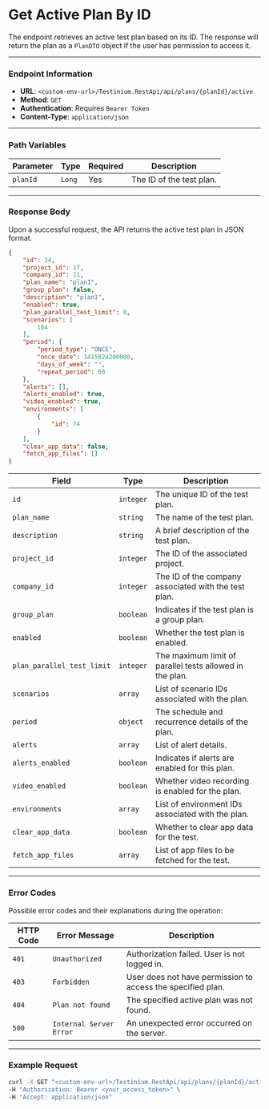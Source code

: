 # Get Active Plan By ID

The endpoint retrieves an active test plan based on its ID. The response will return the plan as a `PlanDTO` object if the user has permission to access it.

***

### Endpoint Information

* **URL**: `<custom-env-url>/Testinium.RestApi/api/plans/{planId}/active`
* **Method**: `GET`
* **Authentication**: Requires `Bearer Token`
* **Content-Type**: `application/json`

***

### Path Variables

| Parameter | Type   | Required | Description              |
| --------- | ------ | -------- | ------------------------ |
| `planId`  | `Long` | Yes      | The ID of the test plan. |

***

### Response Body

Upon a successful request, the API returns the active test plan in JSON format.

```json
{
    "id": 24,
    "project_id": 17,
    "company_id": 11,
    "plan_name": "plan1",
    "group_plan": false,
    "description": "plan1",
    "enabled": true,
    "plan_parallel_test_limit": 0,
    "scenarios": [
        104
    ],
    "period": {
        "period_type": "ONCE",
        "once_date": 1415824200000,
        "days_of_week": "",
        "repeat_period": 60
    },
    "alerts": [],
    "alerts_enabled": true,
    "video_enabled": true,
    "environments": [
        {
            "id": 74
        }
    ],
    "clear_app_data": false,
    "fetch_app_files": []
}
```

| Field                      | Type      | Description                                              |
| -------------------------- | --------- | -------------------------------------------------------- |
| `id`                       | `integer` | The unique ID of the test plan.                          |
| `plan_name`                | `string`  | The name of the test plan.                               |
| `description`              | `string`  | A brief description of the test plan.                    |
| `project_id`               | `integer` | The ID of the associated project.                        |
| `company_id`               | `integer` | The ID of the company associated with the test plan.     |
| `group_plan`               | `boolean` | Indicates if the test plan is a group plan.              |
| `enabled`                  | `boolean` | Whether the test plan is enabled.                        |
| `plan_parallel_test_limit` | `integer` | The maximum limit of parallel tests allowed in the plan. |
| `scenarios`                | `array`   | List of scenario IDs associated with the plan.           |
| `period`                   | `object`  | The schedule and recurrence details of the plan.         |
| `alerts`                   | `array`   | List of alert details.                                   |
| `alerts_enabled`           | `boolean` | Indicates if alerts are enabled for this plan.           |
| `video_enabled`            | `boolean` | Whether video recording is enabled for the plan.         |
| `environments`             | `array`   | List of environment IDs associated with the plan.        |
| `clear_app_data`           | `boolean` | Whether to clear app data for the test.                  |
| `fetch_app_files`          | `array`   | List of app files to be fetched for the test.            |

***

### Error Codes

Possible error codes and their explanations during the operation:

| HTTP Code | Error Message           | Description                                                 |
| --------- | ----------------------- | ----------------------------------------------------------- |
| `401`     | `Unauthorized`          | Authorization failed. User is not logged in.                |
| `403`     | `Forbidden`             | User does not have permission to access the specified plan. |
| `404`     | `Plan not found`        | The specified active plan was not found.                    |
| `500`     | `Internal Server Error` | An unexpected error occurred on the server.                 |

***

### Example Request

```bash
curl -X GET "<custom-env-url>/Testinium.RestApi/api/plans/{planId}/active" \
-H "Authorization: Bearer <your_access_token>" \
-H "Accept: application/json"
```

